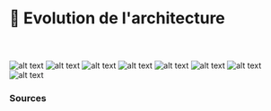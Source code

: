 # 🏢 Evolution de l'architecture

  
### &nbsp;

![alt text](links/track-architecture-evolution/links/3-Architecturale2.jpg) 
![alt text](links/track-architecture-evolution/links/3-Architecturale3.jpg) 
![alt text](links/track-architecture-evolution/links/3-Architecturale4.jpg) 
![alt text](links/track-architecture-evolution/links/3-Architecturale5.jpg) 
![alt text](links/track-architecture-evolution/links/3-Architecturale6.jpg) 
![alt text](links/track-architecture-evolution/links/3-Architecturale7.jpg) 
![alt text](links/track-architecture-evolution/links/3-Architecturale8.jpg) 
![alt text](links/track-architecture-evolution/links/3-Architecturale9.jpg)



### Sources

<!-- - **Prénom Nom**  
  *Titre*, 0000 -->

<!-- [^1]: Adrian Frutiger, *Type, Sign, Symbol*, 1980 -->


